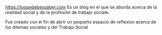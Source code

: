https://loquedebessaber.com Es un blog en el que se aborda acerca de la realidad social y de la profesión de trabajo sociale.

Fue creado con el fin de abrir un pequeño espacio de reflexion acerca de los dilemas sociales y del Trabajo Social









